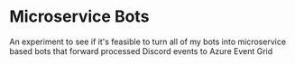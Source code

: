 # Microservice Bots
 An experiment to see if it's feasible to turn all of my bots into microservice based bots that forward processed Discord events to Azure Event Grid
